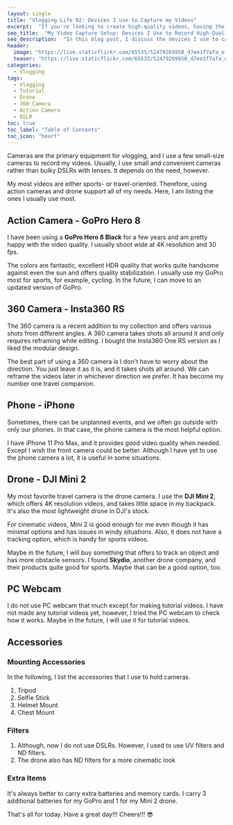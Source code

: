 ```yaml
---
layout: single
title: "Vlogging Life 02: Devices I use to Capture my Videos"
excerpt:  "If you're looking to create high-quality videos, having the right equipment is essential. In this post, I'll share the devices I use to capture my videos, including my action cameras, drones, microphone, and other accessories. Whether you're a YouTuber, a content creator, or just someone who wants to improve their video recording setup, this post is for you."
seo_title:  "My Video Capture Setup: Devices I Use to Record High-Quality Videos"
seo_description:  "In this blog post, I discuss the devices I use to capture my videos, including my cameras, microphone, and other accessories. Learn about my setup and tips for recording high-quality videos."
header:
  image: "https://live.staticflickr.com/65535/52479269958_d7ee1f7afa_o.png"
  teaser: "https://live.staticflickr.com/65535/52479269958_d7ee1f7afa_o.png"
categories:
  - Vlogging
tags:
  - Vlogging
  - Tutorial
  - Drone
  - 360 Camera
  - Action Camera
  - DSLR
toc: true
toc_label: "Table of Contents"
toc_icon: "heart"
---
```




Cameras are the primary equipment for vlogging, and I use a few small-size cameras to record my videos. Usually, I use small and convenient cameras rather than bulky DSLRs with lenses. It depends on the need, however.

My most videos are either sports- or travel-oriented. Therefore, using action cameras and drone support all of my needs. Here, I am listing the ones I usually use most.

## Action Camera - GoPro Hero 8
I have been using a **GoPro Hero 8 Black** for a few years and am pretty happy with the video quality. I usually shoot wide at 4K resolution and 30 fps. 

The colors are fantastic, excellent HDR quality that works quite handsome against even the sun and offers quality stabilization. I usually use my GoPro most for sports, for example, cycling. In the future, I can move to an updated version of GoPro.

## 360 Camera - Insta360 RS
The 360 camera is a recent addition to my collection and offers various shots from different angles. A 360 camera takes shots all around it and only requires reframing while editing. I bought the Insta360 One RS version as I liked the modular design.

The best part of using a 360 camera is I don't have to worry about the direction. You just leave it as it is, and it takes shots all around. We can reframe the videos later in whichever direction we prefer. It has become my number one travel companion.

## Phone - iPhone
Sometimes, there can be unplanned events, and we often go outside with only our phones. In that case, the phone camera is the most helpful option.

I have iPhone 11 Pro Max, and it provides good video quality when needed. Except I wish the front camera could be better. Although I have yet to use the phone camera a lot, it is useful in some situations.

## Drone - DJI Mini 2
My most favorite travel camera is the drone camera. I use the **DJI Mini 2**, which offers 4K resolution videos, and takes little space in my backpack. It's also the most lightweight drone in DJI's stock.

For cinematic videos, Mini 2 is good enough for me even though it has minimal options and has issues in windy situations. Also, it does not have a tracking option, which is handy for sports videos. 

Maybe in the future, I will buy something that offers to track an object and has more obstacle sensors. I found **Skydio**, another drone company, and their products quite good for sports. Maybe that can be a good option, too.


## PC Webcam
I do not use PC webcam that much except for making tutorial videos. I have not made any tutorial videos yet, however, I tried the PC webcam to check how it works. Maybe in the future, I will use it for tutorial videos.


## Accessories
### Mounting Accessories
In the following, I list the accessories that I use to hold cameras.
1. Tripod
2. Selfie Stick
3. Helmet Mount
4. Chest Mount

### Filters
1. Although, now I do not use DSLRs. However, I used to use UV filters and ND filters.
2. The drone also has ND filters for a more cinematic look

### Extra Items
It's always better to carry extra batteries and memory cards. I carry 3 additional batteries for my GoPro and 1 for my Mini 2 drone.


That's all for today. Have a great day!!!
Cheers!!! 😎
<!--stackedit_data:
eyJoaXN0b3J5IjpbMTUxNzMzMjYzNl19
-->